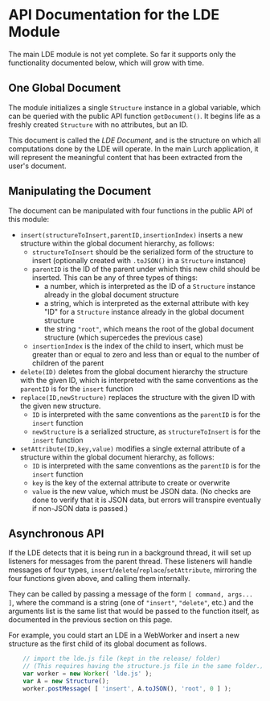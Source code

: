 
# API Documentation for the LDE Module

The main LDE module is not yet complete.  So far it supports only the
functionality documented below, which will grow with time.

## One Global Document

The module initializes a single `Structure` instance in a global variable,
which can be queried with the public API function `getDocument()`.  It
begins life as a freshly created `Structure` with no attributes, but an ID.

This document is called the *LDE Document,* and is the structure on which
all computations done by the LDE will operate.  In the main Lurch
application, it will represent the meaningful content that has been
extracted from the user's document.

## Manipulating the Document

The document can be manipulated with four functions in the public API of
this module:

 * `insert(structureToInsert,parentID,insertionIndex)` inserts a new
   structure within the global document hierarchy, as follows:
    * `structureToInsert` should be the serialized form of the structure to
      insert (optionally created with `.toJSON()` in a `Structure` instance)
    * `parentID` is the ID of the parent under which this new child should
      be inserted.  This can be any of three types of things:
        * a number, which is interpreted as the ID of a `Structure` instance
          already in the global document structure
        * a string, which is interpreted as the external attribute with key
          "ID" for a `Structure` instance already in the global document
          structure
        * the string `"root"`, which means the root of the global document
          structure (which supercedes the previous case)
    * `insertionIndex` is the index of the child to insert, which must be
      greater than or equal to zero and less than or equal to the number of
      children of the parent
 * `delete(ID)` deletes from the global document hierarchy the structure
   with the given ID, which is interpreted with the same conventions as the
   `parentID` is for the `insert` function
 * `replace(ID,newStructure)` replaces the structure with the given ID with
   the given new structure.
    * `ID` is interpreted with the same conventions as the `parentID` is for
      the `insert` function
    * `newStructure` is a serialized structure, as `structureToInsert` is
      for the `insert` function
 * `setAttribute(ID,key,value)` modifies a single external attribute of a
   structure within the global document hierarchy, as follows:
    * `ID` is interpreted with the same conventions as the `parentID` is for
      the `insert` function
    * `key` is the key of the external attribute to create or overwrite
    * `value` is the new value, which must be JSON data.  (No checks are
      done to verify that it is JSON data, but errors will transpire
      eventually if non-JSON data is passed.)

## Asynchronous API

If the LDE detects that it is being run in a background thread, it will set
up listeners for messages from the parent thread.  These listeners will
handle messages of four types, `insert`/`delete`/`replace`/`setAttribute`,
mirroring the four functions given above, and calling them internally.

They can be called by passing a message of the form `[ command, args... ]`,
where the command is a string (one of `"insert"`, `"delete"`, etc.) and the
arguments list is the same list that would be passed to the function itself,
as documented in the previous section on this page.

For example, you could start an LDE in a WebWorker and insert a new
structure as the first child of its global document as follows.

```js
    // import the lde.js file (kept in the release/ folder)
    // (This requires having the structure.js file in the same folder.)
    var worker = new Worker( 'lde.js' );
    var A = new Structure();
    worker.postMessage( [ 'insert', A.toJSON(), 'root', 0 ] );
```
